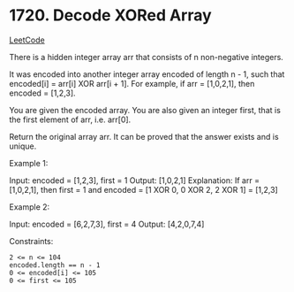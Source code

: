 # 1720. Decode XORed Array

[LeetCode](https://leetcode.com/problems/decode-xored-array/)

There is a hidden integer array arr that consists of n non-negative integers.

It was encoded into another integer array encoded of length n - 1, such that encoded[i] = arr[i] XOR arr[i + 1]. For example, if arr = [1,0,2,1], then encoded = [1,2,3].

You are given the encoded array. You are also given an integer first, that is the first element of arr, i.e. arr[0].

Return the original array arr. It can be proved that the answer exists and is unique.



Example 1:

Input: encoded = [1,2,3], first = 1
Output: [1,0,2,1]
Explanation: If arr = [1,0,2,1], then first = 1 and encoded = [1 XOR 0, 0 XOR 2, 2 XOR 1] = [1,2,3]

Example 2:

Input: encoded = [6,2,7,3], first = 4
Output: [4,2,0,7,4]



Constraints:

    2 <= n <= 104
    encoded.length == n - 1
    0 <= encoded[i] <= 105
    0 <= first <= 105
